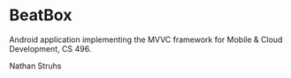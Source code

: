 # BeatBox

Android application implementing the MVVC framework for Mobile & Cloud Development, CS 496.

Nathan Struhs